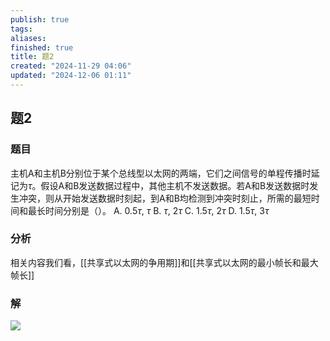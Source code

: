 ```yaml
---
publish: true
tags: 
aliases: 
finished: true
title: 题2
created: "2024-11-29 04:06"
updated: "2024-12-06 01:11"
---
```

## 题2
### 题目
主机A和主机B分别位于某个总线型以太网的两端，它们之间信号的单程传播时延记为$\tau$。假设A和B发送数据过程中，其他主机不发送数据。若A和B发送数据时发生冲突，则从开始发送数据时刻起，到A和B均检测到冲突时刻止，所需的最短时间和最长时间分别是（）。
A. $0.5\tau$, $\tau$
B. $\tau$, $2\tau$
C. $1.5\tau$, $2\tau$
D. $1.5\tau$, $3\tau$
### 分析
相关内容我们看，[[共享式以太网的争用期]]和[[共享式以太网的最小帧长和最大帧长]]
### 解
![](https://img.hwenyi.tech/202411291123653.webp)